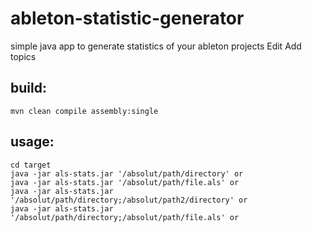# ableton-statistic-generator
simple java app to generate statistics of your ableton projects Edit
Add topics


## build:
```
mvn clean compile assembly:single 
```
## usage:
```
cd target
java -jar als-stats.jar '/absolut/path/directory' or 
java -jar als-stats.jar '/absolut/path/file.als' or
java -jar als-stats.jar '/absolut/path/directory;/absolut/path2/directory' or 
java -jar als-stats.jar '/absolut/path/directory;/absolut/path/file.als' or 
```


